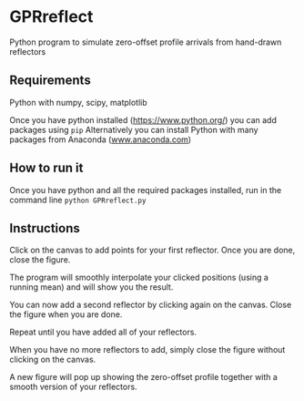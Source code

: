 # GPRreflect
Python program to simulate zero-offset profile arrivals from hand-drawn reflectors

## Requirements
Python with numpy, scipy, matplotlib

Once you have python installed (https://www.python.org/) you can add packages using `pip`
Alternatively you can install Python with many packages from Anaconda (www.anaconda.com)

## How to run it 
Once you have python and all the required packages installed, run in the command line
`python GPRreflect.py`

## Instructions
Click on the canvas to add points for your first reflector. Once you are done, close the figure.

The program will smoothly interpolate your clicked positions (using a running mean) and will show you the result.

You can now add a second reflector by clicking again on the canvas. Close the figure when you are done.

Repeat until you have added all of your reflectors.

When you have no more reflectors to add, simply close the figure without clicking on the canvas.

A new figure will pop up showing the zero-offset profile together with a smooth version of your reflectors.
